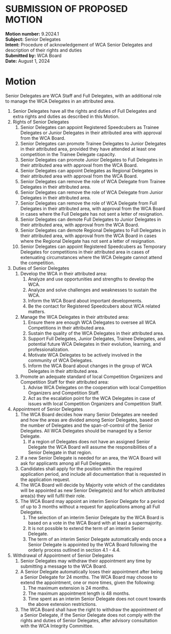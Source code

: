 # SUBMISSION OF PROPOSED MOTION

**Motion number:** 9.2024.1  
**Subject:** Senior Delegates  
**Intent:** Procedure of acknowledgement of WCA Senior Delegates and description of their rights and duties  
**Submitted by:** WCA Board  
**Date:** August 1, 2024  

# Motion

Senior Delegates are WCA Staff and Full Delegates, with an additional role to manage the WCA Delegates in an attributed area.

1. Senior Delegates have all the rights and duties of Full Delegates and extra rights and duties as described in this Motion.
2. Rights of Senior Delegates
   1. Senior Delegates can appoint Registered Speedcubers as Trainee Delegates or Junior Delegates in their attributed area with approval from the WCA Board.
   2. Senior Delegates can promote Trainee Delegates to Junior Delegates in their attributed area, provided they have attended at least one competition in the Trainee Delegate capacity.
   3. Senior Delegates can promote Junior Delegates to Full Delegates in their attributed area with approval from the WCA Board.
   4. Senior Delegates can appoint Delegates as Regional Delegates in their attributed area with approval from the WCA Board.
   5. Senior Delegates can remove the role of WCA Delegate from Trainee Delegates in their attributed area.
   6. Senior Delegates can remove the role of WCA Delegate from Junior Delegates in their attributed area.
   7. Senior Delegates can remove the role of WCA Delegate from Full Delegates in their attributed area, with approval from the WCA Board in cases where the Full Delegate has not sent a letter of resignation.
   8. Senior Delegates can demote Full Delegates to Junior Delegates in their attributed area, with approval from the WCA Board.
   9. Senior Delegates can demote Regional Delegates to Full Delegates in their attributed area, with approval from the WCA Board in cases where the Regional Delegate has not sent a letter of resignation.
   10. Senior Delegates can appoint Registered Speedcubers as Temporary Delegates for competitions in their attributed area in cases of extenuating circumstances where the WCA Delegate cannot attend the competition.
3. Duties of Senior Delegates
   1. Develop the WCA in their attributed area:
      1. Analyze and use opportunities and strengths to develop the WCA.
      2. Analyze and solve challenges and weaknesses to sustain the WCA.
      3. Inform the WCA Board about important developments.
      4. Be the contact for Registered Speedcubers about WCA related matters.
   2. Manage the WCA Delegates in their attributed area:
      1. Ensure there are enough WCA Delegates to oversee all WCA Competitions in their attributed area.
      2. Sustain the quality of the WCA Delegates in their attributed area.
      3. Support Full Delegates, Junior Delegates, Trainee Delegates, and potential future WCA Delegates in their evolution, learning, and professionalization.
      4. Motivate WCA Delegates to be actively involved in the community of WCA Delegates.
      5. Inform the WCA Board about changes in the group of WCA Delegates in their attributed area.
   3. Promote an adequate standard of local Competition Organizers and Competition Staff for their attributed area:
      1. Advise WCA Delegates on the cooperation with local Competition Organizers and Competition Staff.
      2. Act as the escalation point for the WCA Delegates in case of issues with local Competition Organizers and Competition Staff.
4. Appointment of Senior Delegates
   1. The WCA Board decides how many Senior Delegates are needed and how the areas are divided among Senior Delegates, based on the number of Delegates and the span-of-control of the Senior Delegates. All WCA Delegates should be managed by a Senior Delegate.
      1. If a region of Delegates does not have an assigned Senior Delegate the WCA Board will assume the responsibilities of a Senior Delegate in that region.
   2. If a new Senior Delegate is needed for an area, the WCA Board will ask for applicants among all Full Delegates.
   3. Candidates shall apply for the position within the required application period, and include all documentation that is requested in the application request.
   4. The WCA Board will decide by Majority vote which of the candidates will be appointed as new Senior Delegate(s) and for which attributed area(s) they will fulfil their role.
   5. The WCA Board may appoint an interim Senior Delegate for a period of up to 3 months without a request for applications among all Full Delegates.
      1. The selection of an interim Senior Delegate by the WCA Board is based on a vote in the WCA Board with at least a supermajority.
      2. It is not possible to extend the term of an interim Senior Delegate.
      3. The term of an interim Senior Delegate automatically ends once a Senior Delegate is appointed by the WCA Board following the orderly process outlined in section 4.1 - 4.4.
5. Withdrawal of Appointment of Senior Delegates
   1. Senior Delegates may withdraw their appointment any time by submitting a message to the WCA Board.
   2. A Senior Delegate automatically loses their appointment after being a Senior Delegate for 24 months. The WCA Board may choose to extend the appointment, one or more times, given the following:
      1. The maximum extension is 24 months.
      2. The maximum appointment length is 48 months.
      3. Time spent as an interim Senior Delegate does not count towards the above extension restrictions. 
   3. The WCA Board shall have the right to withdraw the appointment of a Senior Delegate, if the Senior Delegate does not comply with the rights and duties of Senior Delegates, after advisory consultation with the WCA Integrity Committee.
